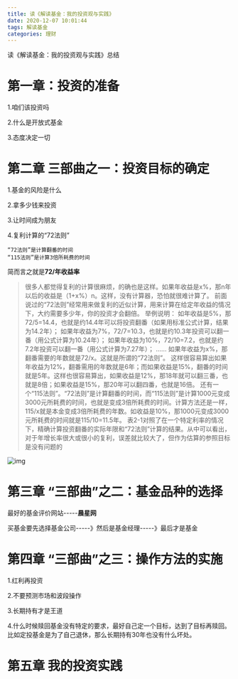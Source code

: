```yaml
---
title: 读《解读基金：我的投资观与实践》
date: 2020-12-07 10:01:44
tags: 解读基金
categories: 理财
---
```


读《解读基金：我的投资观与实践》总结

<!--more-->

# 第一章：投资的准备

1.咱们该投资吗

2.什么是开放式基金

3.态度决定一切





# 第二章 三部曲之一：投资目标的确定

1.基金的风险是什么

2.拿多少钱来投资

3.让时间成为朋友

4.复利计算的“72法则”

```
“72法则”是计算翻番的时间
“115法则”是计算3倍所耗费的时间
```

简而言之就是**72/年收益率**

>很多人都觉得复利的计算很麻烦，的确也是这样。如果年收益是x%，那n年以后的收益是（1+x%）n。这样，没有计算器，恐怕就很难计算了。
>前面说过的“72法则”经常用来做复利的近似计算，用来计算在给定年收益的情况下，大约需要多少年，你的投资才会翻倍。
>举例说明：
>如年收益是5%，那72/5=14.4，也就是约14.4年可以将投资翻番（如果用标准公式计算，结果为14.2年）；
>如果年收益为7%，72/7=10.3，也就是约10.3年投资可以翻一番（用公式计算为10.24年）；
>如果年收益为10%，72/10=7.2，也就是约7.2年投资可以翻一番（用公式计算为7.27年）；
>……
>如果年收益为x%，那翻番需要的年数就是72/x。这就是所谓的“72法则”。
>这样很容易算出如果年收益为12%，翻番需用的年数就是6年；而如果收益是15%，翻番的时间就是5年。这样也很容易算出，如果收益是12%，那18年就可以翻三番，也就是8倍；如果收益是15%，那20年可以翻四番，也就是16倍。
>还有一个“115法则”。“72法则”是计算翻番的时间，而“115法则”是计算1000元变成3000元所耗费的时间，也就是变成3倍所耗费的时间。计算方法还是一样，115/x就是本金变成3倍所耗费的年数。如收益是10%，那1000元变成3000元所耗费的时间就是115/10=11.5年。
>表2-1对照了在一个特定利率的情况下，精确计算投资翻番的实际年限和“72法则”计算的结果。从中可以看出，对于年增长率很大或很小的复利，误差就比较大了，但作为估算的参照目标是没有问题的

![img](/images/2020120701.png)



# 第三章 “三部曲”之二：基金品种的选择



最好的基金评价网站-----**晨星网**

买基金要先选择基金公司-----》然后是基金经理-----》最后才是基金







# 第四章 “三部曲”之三：操作方法的实施

1.红利再投资

2.不要预测市场和波段操作

3.长期持有才是王道

4.什么时候赎回基金没有特定的要求，最好自己定一个目标，达到了目标再赎回。比如定投基金是为了自己退休，那么长期持有30年也没有什么坏处。



# 第五章 我的投资实践